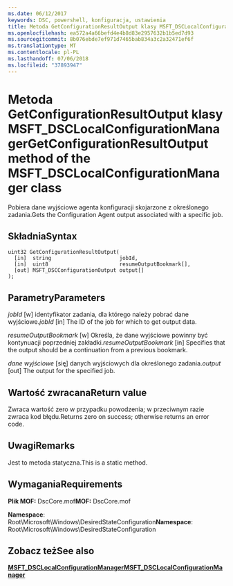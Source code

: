 ```yaml
---
ms.date: 06/12/2017
keywords: DSC, powershell, konfiguracja, ustawienia
title: Metoda GetConfigurationResultOutput klasy MSFT_DSCLocalConfigurationManager
ms.openlocfilehash: ea572a4a66befd4e4b8d83e2957632b1b5ed7d93
ms.sourcegitcommit: 8b076ebde7ef971d7465bab834a3c2a32471ef6f
ms.translationtype: MT
ms.contentlocale: pl-PL
ms.lasthandoff: 07/06/2018
ms.locfileid: "37893947"
---
```

# <a name="getconfigurationresultoutput-method-of-the-msftdsclocalconfigurationmanager-class"></a><span data-ttu-id="1dd3d-103">Metoda GetConfigurationResultOutput klasy MSFT_DSCLocalConfigurationManager</span><span class="sxs-lookup"><span data-stu-id="1dd3d-103">GetConfigurationResultOutput method of the MSFT_DSCLocalConfigurationManager class</span></span>

<span data-ttu-id="1dd3d-104">Pobiera dane wyjściowe agenta konfiguracji skojarzone z określonego zadania.</span><span class="sxs-lookup"><span data-stu-id="1dd3d-104">Gets the Configuration Agent output associated with a specific job.</span></span>

## <a name="syntax"></a><span data-ttu-id="1dd3d-105">Składnia</span><span class="sxs-lookup"><span data-stu-id="1dd3d-105">Syntax</span></span>

```mof
uint32 GetConfigurationResultOutput(
  [in]  string                      jobId,
  [in]  uint8                       resumeOutputBookmark[],
  [out] MSFT_DSCConfigurationOutput output[]
);
```

## <a name="parameters"></a><span data-ttu-id="1dd3d-106">Parametry</span><span class="sxs-lookup"><span data-stu-id="1dd3d-106">Parameters</span></span>

<span data-ttu-id="1dd3d-107">*jobId* \[w\] identyfikator zadania, dla którego należy pobrać dane wyjściowe.</span><span class="sxs-lookup"><span data-stu-id="1dd3d-107">*jobId* \[in\] The ID of the job for which to get output data.</span></span>

<span data-ttu-id="1dd3d-108">*resumeOutputBookmark* \[w\] Określa, że dane wyjściowe powinny być kontynuacji poprzedniej zakładki.</span><span class="sxs-lookup"><span data-stu-id="1dd3d-108">*resumeOutputBookmark* \[in\] Specifies that the output should be a continuation from a previous bookmark.</span></span>

<span data-ttu-id="1dd3d-109">*dane wyjściowe* \[się\] danych wyjściowych dla określonego zadania.</span><span class="sxs-lookup"><span data-stu-id="1dd3d-109">*output* \[out\] The output for the specified job.</span></span>

## <a name="return-value"></a><span data-ttu-id="1dd3d-110">Wartość zwracana</span><span class="sxs-lookup"><span data-stu-id="1dd3d-110">Return value</span></span>

<span data-ttu-id="1dd3d-111">Zwraca wartość zero w przypadku powodzenia; w przeciwnym razie zwraca kod błędu.</span><span class="sxs-lookup"><span data-stu-id="1dd3d-111">Returns zero on success; otherwise returns an error code.</span></span>

## <a name="remarks"></a><span data-ttu-id="1dd3d-112">Uwagi</span><span class="sxs-lookup"><span data-stu-id="1dd3d-112">Remarks</span></span>

<span data-ttu-id="1dd3d-113">Jest to metoda statyczna.</span><span class="sxs-lookup"><span data-stu-id="1dd3d-113">This is a static method.</span></span>

## <a name="requirements"></a><span data-ttu-id="1dd3d-114">Wymagania</span><span class="sxs-lookup"><span data-stu-id="1dd3d-114">Requirements</span></span>

<span data-ttu-id="1dd3d-115">**Plik MOF:** DscCore.mof</span><span class="sxs-lookup"><span data-stu-id="1dd3d-115">**MOF:** DscCore.mof</span></span>

<span data-ttu-id="1dd3d-116">**Namespace**: Root\Microsoft\Windows\DesiredStateConfiguration</span><span class="sxs-lookup"><span data-stu-id="1dd3d-116">**Namespace**: Root\Microsoft\Windows\DesiredStateConfiguration</span></span>

## <a name="see-also"></a><span data-ttu-id="1dd3d-117">Zobacz też</span><span class="sxs-lookup"><span data-stu-id="1dd3d-117">See also</span></span>

[<span data-ttu-id="1dd3d-118">**MSFT_DSCLocalConfigurationManager**</span><span class="sxs-lookup"><span data-stu-id="1dd3d-118">**MSFT_DSCLocalConfigurationManager**</span></span>](msft-dsclocalconfigurationmanager.md)